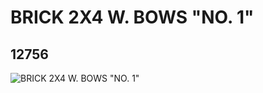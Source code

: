 # BRICK 2X4 W. BOWS "NO. 1"
## 12756
![BRICK 2X4 W. BOWS "NO. 1"](https://lc-www-live-s.legocdn.com/media/bricks/5/2/6021297.jpg)